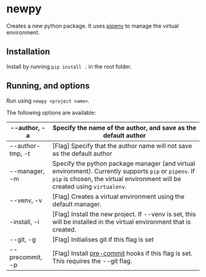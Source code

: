 # newpy
Creates a new python package. It uses [pipenv](https://pipenv.pypa.io/en/latest/) to manage the virtual environment.

## Installation

Install by running `pip install .` in the root folder.

## Running, and options

Run using `newpy <project name>`.

The following options are available:

| --author, -a     	| Specify the name of the author, and save as the default author                                                                                                                      	|
|------------------	|-------------------------------------------------------------------------------------------------------------------------------------------------------------------------------------	|
| --author-tmp, -t 	| [Flag] Specify that the author name will not save as the default author                                                                                                             	|
| --manager, -m    	| Specify the python package manager (and virtual environment). Currently supports `pip` or `pipenv`. If `pip` is chosen, the virtual environment will be created using `virtualenv`. 	|
| --venv, -v       	| [Flag] Creates a virtual environment using the default manager.                                                                                                                     	|
| -install, -i     	| [Flag] Install the new project. If --venv is set, this will be installed in the virtual environment that is created.                                                                	|
| --git, -g        	| [Flag] Initialises git if this flag is set                                                                                                                                          	|
| --precommit, -p  	| [Flag] Install [pre-commit](https://pre-commit.com/) hooks if this flag is set. This requires the --git flag.                                                                       	|

